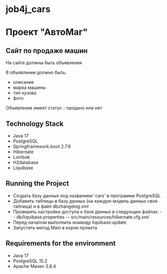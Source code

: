 # job4j_cars

# Проект "АвтоМаг"
## Сайт по продаже машин

На сайте должны быть объявления

В объявлении должно быть:
- описание
- марка машины
- тип кузова
- фото

Объявление имеет статус - продано или нет

## Technology Stack
- Java 17
- PostgreSQL
- Springframework.boot 2.7.6
- Hibernate
- Lombok
- H2database
- Liquibase

## Running the Project

- Создать базу данных под названием 'cars' в программе PostgreSQL
- Добавить таблицы в базу данных (на каждую модель данных своя таблица) 
  и в файл dbchangelog.xml
- Проверить настройки доступа к базе данных в следующих файлах:
  -- db/liquibase.properties
  -- src/main/resources/hibernate.cfg.xml
- Перед началом выполнить команду liquibase:update
- Запустить метод Main в корне проекта

## Requirements for the environment
- Java 17
- PostgreSQL 15.2
- Apache Maven 3.8.4
